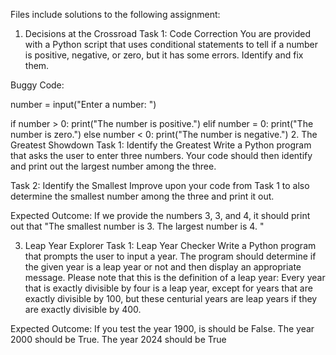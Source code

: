 Files include solutions to the following assignment:

1. Decisions at the Crossroad
Task 1: Code Correction You are provided with a Python script that uses conditional statements to tell if a number is positive, negative, or zero, but it has some errors. Identify and fix them.

Buggy Code:

number = input("Enter a number: ")

if number > 0:
    print("The number is positive.")
elif number = 0:
    print("The number is zero.")
else number < 0:
    print("The number is negative.")
2. The Greatest Showdown
Task 1: Identify the Greatest Write a Python program that asks the user to enter three numbers. Your code should then identify and print out the largest number among the three.

Task 2: Identify the Smallest Improve upon your code from Task 1 to also determine the smallest number among the three and print it out.

Expected Outcome: If we provide the numbers 3, 3, and 4, it should print out that "The smallest number is 3. The largest number is 4. "

3. Leap Year Explorer
Task 1: Leap Year Checker Write a Python program that prompts the user to input a year. The program should determine if the given year is a leap year or not and then display an appropriate message. Please note that this is the definition of a leap year: Every year that is exactly divisible by four is a leap year, except for years that are exactly divisible by 100, but these centurial years are leap years if they are exactly divisible by 400.

Expected Outcome: If you test the year 1900, is should be False. The year 2000 should be True. The year 2024 should be True